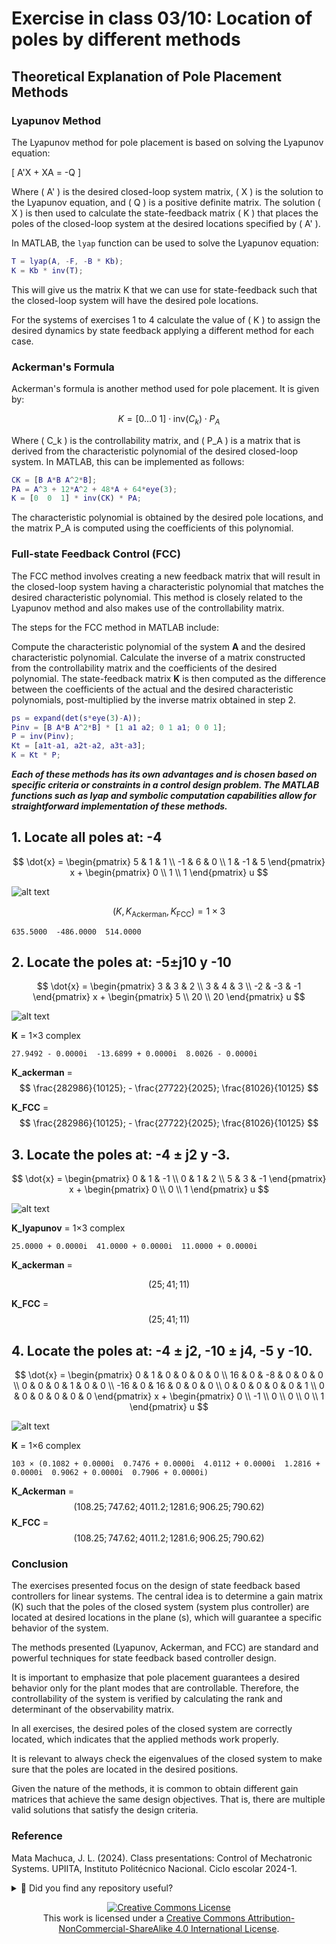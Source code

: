 # Exercise in class 03/10: Location of poles by different methods

## Theoretical Explanation of Pole Placement Methods

### Lyapunov Method

The Lyapunov method for pole placement is based on solving the Lyapunov equation:

\[ A'X + XA = -Q \]

Where \( A' \) is the desired closed-loop system matrix, \( X \) is the solution to the Lyapunov equation, and \( Q \) is a positive definite matrix. The solution \( X \) is then used to calculate the state-feedback matrix \( K \) that places the poles of the closed-loop system at the desired locations specified by \( A' \).

In MATLAB, the `lyap` function can be used to solve the Lyapunov equation:

```matlab
T = lyap(A, -F, -B * Kb);
K = Kb * inv(T);
```
This will give us the matrix K that we can use for state-feedback such that the closed-loop system will have the desired pole locations.

For the systems of exercises 1 to 4 calculate the value of \( K \) to assign the desired dynamics by state feedback applying a different method for each case.

### Ackerman's Formula

Ackerman's formula is another method used for pole placement. It is given by:

$$ K = [0 \ldots 0 \ 1] \cdot \text{inv}(C_k) \cdot P_A $$

Where \( C_k \) is the controllability matrix, and \( P_A \) is a matrix that is derived from the characteristic polynomial of the desired closed-loop system. In MATLAB, this can be implemented as follows:

```matlab
CK = [B A*B A^2*B];
PA = A^3 + 12*A^2 + 48*A + 64*eye(3);
K = [0  0  1] * inv(CK) * PA;
```
The characteristic polynomial is obtained by the desired pole locations, and the matrix P_A is computed using the coefficients of this polynomial.


### Full-state Feedback Control (FCC)

The FCC method involves creating a new feedback matrix that will result in the closed-loop system having a characteristic polynomial that matches the desired characteristic polynomial. This method is closely related to the Lyapunov method and also makes use of the controllability matrix.

The steps for the FCC method in MATLAB include:

Compute the characteristic polynomial of the system **A** and the desired characteristic polynomial.
Calculate the inverse of a matrix constructed from the controllability matrix and the coefficients of the desired polynomial.
The state-feedback matrix **K** is then computed as the difference between the coefficients of the actual and the desired characteristic polynomials, post-multiplied by the inverse matrix obtained in step 2.

```matlab
ps = expand(det(s*eye(3)-A));
Pinv = [B A*B A^2*B] * [1 a1 a2; 0 1 a1; 0 0 1];
P = inv(Pinv);
Kt = [a1t-a1, a2t-a2, a3t-a3];
K = Kt * P;
```

***Each of these methods has its own advantages and is chosen based on specific criteria or constraints in a control design problem. The MATLAB functions such as lyap and symbolic computation capabilities allow for straightforward implementation of these methods.***


## 1. Locate all poles at: -4


   $$ \dot{x} = \begin{pmatrix} 5 & 1 & 1 \\ -1 & 6 & 0 \\ 1 & -1 & 5 \end{pmatrix} x + \begin{pmatrix} 0 \\ 1 \\ 1 \end{pmatrix} u $$

![alt text](image-58.png)


   $$ ( K, K_{\text{Ackerman}}, K_{\text{FCC}} ) = 1×3 $$

   `635.5000  -486.0000  514.0000`


   ## 2. Locate the poles at: -5±j10 y -10

   $$ \dot{x} = \begin{pmatrix} 3 & 3 & 2 \\ 3 & 4 & 3 \\ -2 & -3 & -1 \end{pmatrix} x + \begin{pmatrix} 5 \\ 20 \\ 20 \end{pmatrix} u $$

![alt text](image-59.png)

   **K** = 1×3 complex

   `27.9492 - 0.0000i  -13.6899 + 0.0000i  8.0026 - 0.0000i`

   **K_ackerman** =    
$$ \frac{282986}{10125}; - \frac{27722}{2025};  \frac{81026}{10125}
$$

   **K_FCC** = 
$$ \frac{282986}{10125}; - \frac{27722}{2025};  \frac{81026}{10125}
$$


   ## 3. Locate the poles at: -4 ± j2 y -3.

   $$ \dot{x} = \begin{pmatrix} 0 & 1 & -1 \\ 0 & 1 & 2 \\ 5 & 3 & -1 \end{pmatrix} x + \begin{pmatrix} 0 \\ 0 \\ 1 \end{pmatrix} u $$

![alt text](image-63.png)

   **K_lyapunov** = 1×3 complex

   `25.0000 + 0.0000i  41.0000 + 0.0000i  11.0000 + 0.0000i`

   **K_ackerman** = 

$$ (25;  41;  11)
$$

   **K_FCC** = 
$$ (25;  41;  11)
$$

  ## 4. Locate the poles at: -4 ± j2, -10 ± j4, -5 y -10.

   $$ \dot{x} = \begin{pmatrix}
   0 & 1 & 0 & 0 & 0 & 0 \\
   16 & 0 & -8 & 0 & 0 & 0 \\
   0 & 0 & 0 & 1 & 0 & 0 \\
   -16 & 0 & 16 & 0 & 0 & 0 \\
   0 & 0 & 0 & 0 & 0 & 1 \\
   0 & 0 & 0 & 0 & 0 & 0
   \end{pmatrix} x + \begin{pmatrix}
   0 \\ -1 \\ 0 \\ 0 \\ 0 \\ 1
   \end{pmatrix} u $$

![alt text](image-64.png)

   **K** = 1×6 complex

   `103 × (0.1082 + 0.0000i  0.7476 + 0.0000i  4.0112 + 0.0000i  1.2816 + 0.0000i  0.9062 + 0.0000i  0.7906 + 0.0000i)`

   **K_Ackerman** = 
$$ (108.25; 747.62; 4011.2; 1281.6; 906.25; 790.62)
$$
   **K_FCC** = 
$$ (108.25; 747.62; 4011.2; 1281.6; 906.25; 790.62)
$$

### Conclusion

The exercises presented focus on the design of state feedback based controllers for linear systems. The central idea is to determine a gain matrix (K) such that the poles of the closed system (system plus controller) are located at desired locations in the plane (s), which will guarantee a specific behavior of the system.

The methods presented (Lyapunov, Ackerman, and FCC) are standard and powerful techniques for state feedback based controller design.

It is important to emphasize that pole placement guarantees a desired behavior only for the plant modes that are controllable. Therefore, the controllability of the system is verified by calculating the rank and determinant of the observability matrix.

In all exercises, the desired poles of the closed system are correctly located, which indicates that the applied methods work properly.

It is relevant to always check the eigenvalues of the closed system to make sure that the poles are located in the desired positions.

Given the nature of the methods, it is common to obtain different gain matrices that achieve the same design objectives. That is, there are multiple valid solutions that satisfy the design criteria.

### Reference

Mata Machuca, J. L. (2024). Class presentations: Control of Mechatronic Systems. UPIITA, Instituto Politécnico Nacional. Ciclo escolar 2024-1.

<details>
  <summary>🌟 Did you find any repository useful?</summary>
  If any project has been helpful to you, consider giving it a ⭐ star in the repository and follow my GitHub account to stay tuned for future updates! 🚀

  In addition, I am always open to suggestions, recommendations or collaborations. Feel free to [get in touch](https://www.linkedin.com/in/vazquez-galan-jose-emmanuel-664968221) if you have any questions or ideas for improving this project. I'm excited for your feedback and contributions.

  Thank you for your interest and support! 😊
</details>

<p align="center">
<a rel="license" href="http://creativecommons.org/licenses/by-nc-sa/4.0/"><img alt="Creative Commons License" style="border-width:0" src="https://i.creativecommons.org/l/by-nc-sa/4.0/88x31.png" /></a><br />This work is licensed under a <a rel="license" href="http://creativecommons.org/licenses/by-nc-sa/4.0/">Creative Commons Attribution-NonCommercial-ShareAlike 4.0 International License</a>.
</p>
